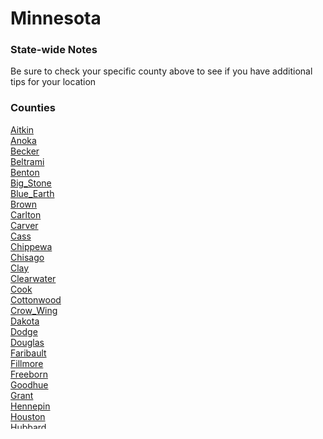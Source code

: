 # Minnesota

### State-wide Notes
Be sure to check your specific county above to see if you have additional tips for your location

### Counties
[Aitkin](Aitkin.md)\
[Anoka](Anoka.md)\
[Becker](Becker.md)\
[Beltrami](Beltrami.md)\
[Benton](Benton.md)\
[Big_Stone](Big_Stone.md)\
[Blue_Earth](Blue_Earth.md)\
[Brown](Brown.md)\
[Carlton](Carlton.md)\
[Carver](Carver.md)\
[Cass](Cass.md)\
[Chippewa](Chippewa.md)\
[Chisago](Chisago.md)\
[Clay](Clay.md)\
[Clearwater](Clearwater.md)\
[Cook](Cook.md)\
[Cottonwood](Cottonwood.md)\
[Crow_Wing](Crow_Wing.md)\
[Dakota](Dakota.md)\
[Dodge](Dodge.md)\
[Douglas](Douglas.md)\
[Faribault](Faribault.md)\
[Fillmore](Fillmore.md)\
[Freeborn](Freeborn.md)\
[Goodhue](Goodhue.md)\
[Grant](Grant.md)\
[Hennepin](Hennepin.md)\
[Houston](Houston.md)\
[Hubbard](Hubbard.md)\
[Isanti](Isanti.md)\
[Itasca](Itasca.md)\
[Jackson](Jackson.md)\
[Kanabec](Kanabec.md)\
[Kandiyohi](Kandiyohi.md)\
[Kittson](Kittson.md)\
[Koochiching](Koochiching.md)\
[Lac_qui_Parle](Lac_qui_Parle.md)\
[Lake](Lake.md)\
[Lake_of_the_Woods](Lake_of_the_Woods.md)\
[Le_Sueur](Le_Sueur.md)\
[Lincoln](Lincoln.md)\
[Lyon](Lyon.md)\
[McLeod](McLeod.md)\
[Mahnomen](Mahnomen.md)\
[Marshall](Marshall.md)\
[Martin](Martin.md)\
[Meeker](Meeker.md)\
[Mille_Lacs](Mille_Lacs.md)\
[Morrison](Morrison.md)\
[Mower](Mower.md)\
[Murray](Murray.md)\
[Nicollet](Nicollet.md)\
[Nobles](Nobles.md)\
[Norman](Norman.md)\
[Olmsted](Olmsted.md)\
[Otter_Tail](Otter_Tail.md)\
[Pennington](Pennington.md)\
[Pine](Pine.md)\
[Pipestone](Pipestone.md)\
[Polk](Polk.md)\
[Pope](Pope.md)\
[Ramsey](Ramsey.md)\
[Red_Lake](Red_Lake.md)\
[Redwood](Redwood.md)\
[Renville](Renville.md)\
[Rice](Rice.md)\
[Rock](Rock.md)\
[Roseau](Roseau.md)\
[St_Louis](St_Louis.md)\
[Scott](Scott.md)\
[Sherburne](Sherburne.md)\
[Sibley](Sibley.md)\
[Stearns](Stearns.md)\
[Steele](Steele.md)\
[Stevens](Stevens.md)\
[Swift](Swift.md)\
[Todd](Todd.md)\
[Traverse](Traverse.md)\
[Wabasha](Wabasha.md)\
[Wadena](Wadena.md)\
[Waseca](Waseca.md)\
[Washington](Washington.md)\
[Watonwan](Watonwan.md)\
[Wilkin](Wilkin.md)\
[Winona](Winona.md)\
[Wright](Wright.md)\
[Yellow_Medicine](Yellow_Medicine.md)